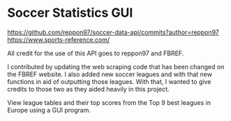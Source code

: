 # Soccer Statistics GUI
https://github.com/reppon97/soccer-data-api/commits?author=reppon97
https://www.sports-reference.com/

All credit for the use of this API goes to reppon97 and FBREF.

I contributed by updating the web scraping code that has been changed on the FBREF website. I also added new soccer leagues and with that new functions in aid of outputting those leagues. With that, I wanted to give credits to those two as they aided heavily in this project.

 View league tables and their top scores from the Top 9 best leagues in Europe using a GUI program.
